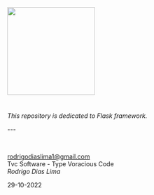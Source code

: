 <img src="https://upload.wikimedia.org/wikipedia/commons/thumb/3/3c/Flask_logo.svg/1200px-Flask_logo.svg.png" width="200">
<h1></h1>

<p><em>
  This repository is dedicated to Flask framework.
</em></p>
<p>---</p>
<br>

rodrigodiaslima1@gmail.com<br>
Tvc Software - Type Voracious Code<br>
<em>Rodrigo Dias Lima</em><br>

29-10-2022

